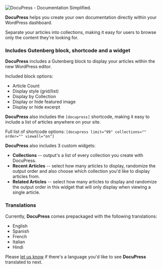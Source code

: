 ![DocuPress - Documentation Simplified.](https://www.robertdevore.com/wp-content/uploads/2017/05/docupress-logo-transparent.png)

**DocuPress** helps you create your own documentation directly within your WordPress dashboard.

Separate your articles into collections, making it easy for users to browse only the content they're looking for.

### Includes Gutenberg block, shortcode and a widget

**DocuPress** includes a Gutenberg block to display your articles within the new WordPress editor.

Included block options:

- Article Count
- Display style (grid/list)
- Display by Collection
- Display or hide featured image
- Display or hide excerpt

**DocuPress** also includes the `[docupress]` shortcode, making it easy to include a list of articles anywhere on your site.

Full list of shortcode options: `[docupress limit="99" collections="" order="" viewall="on"]`

**DocuPress** also includes 3 custom widgets:
- **Collections** -- output's a list of every collection you create with DocuPress.
- **Recent Articles** -- select how many articles to display, randomize the output order and also choose which collection you'd like to display articles from.
- **Related Articles** -- select how many articles to display and randomize the output order in this widget that will only display when viewing a single article.

### Translations

Currently, **DocuPress** comes prepackaged with the following translations:
- English
- Spanish
- French
- Italian
- Hindi

Please [let us know](https://www.deviodigital.com/contact/) if there's a language you'd like to see **DocuPress** translated to next.